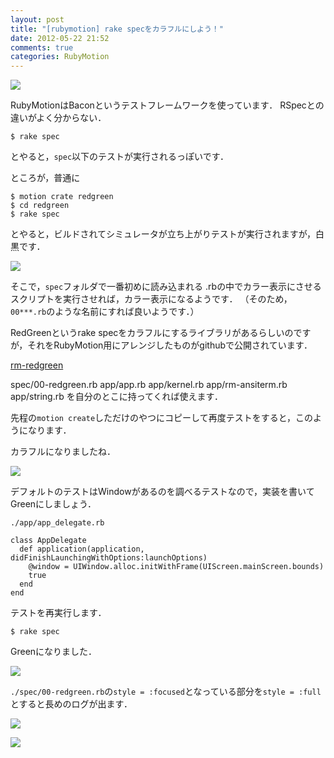 ```yaml
---
layout: post
title: "[rubymotion] rake specをカラフルにしよう！"
date: 2012-05-22 21:52
comments: true
categories: RubyMotion
---
```



![](https://lh3.googleusercontent.com/-i-36UEH1H1s/T6_Myv_1m1I/AAAAAAAAAZk/-jGU9jUlXSU/F45FE6D0-B302-438F-ABBE-3E67018268CD.jpg)

RubyMotionはBaconというテストフレームワークを使っています．
RSpecとの違いがよく分からない．

    $ rake spec
とやると，`spec`以下のテストが実行されるっぽいです．

ところが，普通に

    $ motion crate redgreen
    $ cd redgreen
    $ rake spec
とやると，ビルドされてシミュレータが立ち上がりテストが実行されますが，白黒です．

![](https://lh4.googleusercontent.com/-MaF986VQLXQ/T6_MzjUWnKI/AAAAAAAAAZs/0kTlIiLoETE/25518394-DF4D-4FC5-A0AD-FC1AAB8C3DCE.jpg)

そこで，`spec`フォルダで一番初めに読み込まれる .rbの中でカラー表示にさせるスクリプトを実行させれば，カラー表示になるようです．
（そのため， `00***.rb`のような名前にすれば良いようです．）

RedGreenというrake specをカラフルにするライブラリがあるらしいのですが，それをRubyMotion用にアレンジしたものがgithubで公開されています．

[rm-redgreen](https://github.com/mdks/rm-redgreen)

spec/00-redgreen.rb
app/app.rb
app/kernel.rb
app/rm-ansiterm.rb
app/string.rb
を自分のとこに持ってくれば使えます．

先程の`motion create`しただけのやつにコピーして再度テストをすると，このようになります．

カラフルになりましたね．

![](https://lh5.googleusercontent.com/-2YNpuBaKr6E/T6_M3QeAYUI/AAAAAAAAAaM/h5NFJ1YEO2g/8C43CDC6-042C-4899-9532-BDD6890057ED.jpg)

デフォルトのテストはWindowがあるのを調べるテストなので，実装を書いてGreenにしましょう．

`./app/app_delegate.rb`
 
    class AppDelegate
      def application(application, didFinishLaunchingWithOptions:launchOptions)
        @window = UIWindow.alloc.initWithFrame(UIScreen.mainScreen.bounds)
        true
      end
    end

テストを再実行します．

    $ rake spec

Greenになりました．

![](https://lh6.googleusercontent.com/-qQcnS4YpH98/T6_M2qdo6qI/AAAAAAAAAaE/NvQU_ZKe9qc/D3BC7FB7-D043-4EA1-AB2F-DB837A7632FA.jpg)

`./spec/00-redgreen.rb`の`style = :focused`となっている部分を`style = :full`とすると長めのログが出ます．

![](https://lh4.googleusercontent.com/-iXVNZArvvxU/T6_M0ixSIsI/AAAAAAAAAZ0/f3_Irg2MqM8/CCDD4D42-D3EB-405B-BA59-9BED5C685ECD.jpg)

![](https://lh6.googleusercontent.com/-ImTqn7jZiR8/T6_M11kTpsI/AAAAAAAAAZ8/-fVYGOMWifM/8A8B0EBF-3173-486C-AD54-EE1BAAB49511.jpg)
